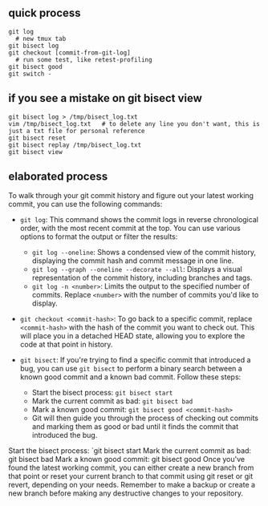 ## quick process
```
git log
  # new tmux tab
git bisect log 
git checkout [commit-from-git-log]
  # run some test, like retest-profiling
git bisect good 
git switch - 
```

## if you see a mistake on git bisect view
```
git bisect log > /tmp/bisect_log.txt
vim /tmp/bisect_log.txt   # to delete any line you don't want, this is just a txt file for personal reference
git bisect reset
git bisect replay /tmp/bisect_log.txt
git bisect view
```

## elaborated process
To walk through your git commit history and figure out your latest working commit, you can use the following commands:

- `git log`: This command shows the commit logs in reverse chronological order, with the most recent commit at the top. You can use various options to format the output or filter the results:
  - `git log --oneline`: Shows a condensed view of the commit history, displaying the commit hash and commit message in one line.
  - `git log --graph --oneline --decorate --all`: Displays a visual representation of the commit history, including branches and tags.
  - `git log -n <number>`: Limits the output to the specified number of commits. Replace `<number>` with the number of commits you'd like to display.
  
- `git checkout <commit-hash>`: To go back to a specific commit, replace `<commit-hash>` with the hash of the commit you want to check out. This will place you in a detached HEAD state, allowing you to explore the code at that point in history.

- `git bisect`: If you're trying to find a specific commit that introduced a bug, you can use `git bisect` to perform a binary search between a known good commit and a known bad commit. Follow these steps:
  - Start the bisect process: `git bisect start`
  - Mark the current commit as bad: `git bisect bad`
  - Mark a known good commit: `git bisect good <commit-hash>`
  - Git will then guide you through the process of checking out commits and marking them as good or bad until it finds the commit that introduced the bug.


Start the bisect process: `git bisect start
Mark the current commit as bad: git bisect bad
Mark a known good commit: git bisect good <commit-hash>
Once you've found the latest working commit, you can either create a new branch from that point or reset your current branch to that commit using git reset or git revert, depending on your needs. Remember to make a backup or create a new branch before making any destructive changes to your repository.

